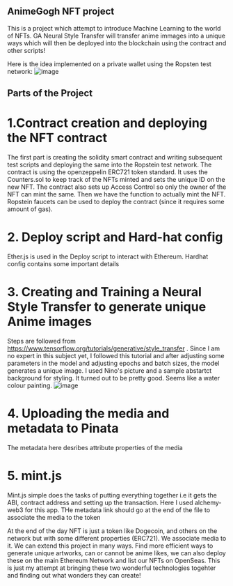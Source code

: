 ## AnimeGogh NFT project
This is a project which attempt to introduce Machine Learning to the world of NFTs.
GA Neural Style Transfer will transfer anime immages into a unique ways which will then be deployed into the blockchain using the contract and other scripts!

Here is the idea implemented on a private wallet using the Ropsten test network:
![image](https://user-images.githubusercontent.com/55631460/154581254-cfeca499-b219-4be1-90ca-fa1f465bbca7.png)

## Parts of the Project

# 1.Contract creation and deploying the NFT contract
The first part is creating the solidity smart contract and writing subsequent test scripts and deploying the same into the Ropstein test network. The contract is using the openzeppelin ERC721 token standard. It uses the Counters.sol to keep track of the NFTs minted and sets the unique ID on the new NFT. The contract also sets up Access Control so only the owner of the NFT can mint the same. Then we have the function to actually mint the NFT. Ropstein faucets can be used to deploy the contract (since it requires some amount of gas). 

# 2. Deploy script and Hard-hat config
Ether.js is used in the Deploy script to interact with Ethereum. Hardhat config contains some important details

# 3. Creating and Training a Neural Style Transfer to generate unique Anime images
Steps are followed from https://www.tensorflow.org/tutorials/generative/style_transfer . Since I am no expert in this subject yet, I followed this tutorial and after adjusting some parameters in the model and adjusting epochs and batch sizes, the model generates a unique image. I used Nino's picture and a sample abstartct background for styling. It turned out to be pretty good. Seems like a water colour painting.
![image](https://user-images.githubusercontent.com/55631460/154582842-259f0e39-8f6b-435f-8c8f-21d773c6c2a1.png)

# 4. Uploading the media and metadata to Pinata
The metadata here desribes attribute properties of the media

# 5. mint.js
Mint.js simple does the tasks of putting everything together i.e it gets the ABI, contract address and setting up the transaction. Here I used alchemy-web3 for this app. THe metadata link should go at the end of the file to associate the media to the token

At the end of the day NFT is just a token like Dogecoin, and others on the network but with some different properties (ERC721). We associate media to it. 
We can extend this project in many ways. Find more efficient ways to generate unique artworks, can or cannot be anime likes, we can also deploy these on the main Ethereum Network and list our NFTs on OpenSeas.
This is just my attempt at bringing these two wonderful technologies togehter and finding out what wonders they can create!
